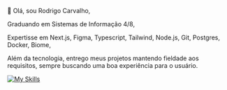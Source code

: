 👋 Olá, sou Rodrigo Carvalho,

Graduando em Sistemas de Informação 4/8,

Expertisse em Next.js, Figma, Typescript, Tailwind, Node.js, Git, Postgres, Docker, Biome,

Além da tecnologia, entrego meus projetos mantendo fieldade aos requisitos, sempre buscando uma boa experiência para o usuário.        

[![My Skills](https://skillicons.dev/icons?i=next,react,tailwind,nodejs,ts,prisma)](https://skillicons.dev)
